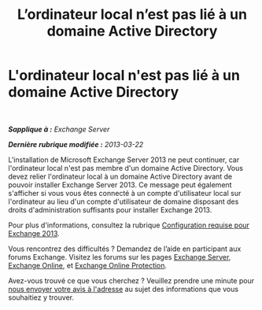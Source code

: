 ﻿---
title: 'L’ordinateur local n’est pas lié à un domaine Active Directory'
TOCTitle: L'ordinateur local n'est pas lié à un domaine Active Directory
ms:assetid: feb08845-6d44-4760-9932-6eca22f35eec
ms:mtpsurl: https://technet.microsoft.com/fr-fr/library/ms.exch.setupreadiness.computernotpartofdomain(v=EXCHG.150)
ms:contentKeyID: 50479636
ms.date: 04/24/2018
mtps_version: v=EXCHG.150
ms.translationtype: HT
---

# L'ordinateur local n'est pas lié à un domaine Active Directory

 

_**Sapplique à :** Exchange Server_

_**Dernière rubrique modifiée :** 2013-03-22_

L'installation de Microsoft Exchange Server 2013 ne peut continuer, car l'ordinateur local n'est pas membre d'un domaine Active Directory. Vous devez relier l'ordinateur local à un domaine Active Directory avant de pouvoir installer Exchange Server 2013. Ce message peut également s'afficher si vous vous êtes connecté à un compte d'utilisateur local sur l'ordinateur au lieu d'un compte d'utilisateur de domaine disposant des droits d'administration suffisants pour installer Exchange 2013.

Pour plus d'informations, consultez la rubrique [Configuration requise pour Exchange 2013](exchange-2013-system-requirements-exchange-2013-help.md).

Vous rencontrez des difficultés ? Demandez de l’aide en participant aux forums Exchange. Visitez les forums sur les pages [Exchange Server](https://go.microsoft.com/fwlink/p/?linkid=60612), [Exchange Online](https://go.microsoft.com/fwlink/p/?linkid=267542), et [Exchange Online Protection](https://go.microsoft.com/fwlink/p/?linkid=285351).

Avez-vous trouvé ce que vous cherchez ? Veuillez prendre une minute pour [nous envoyer votre avis à l'adresse](mailto:exsetuphelpfeedback@microsoft.com?subject=exchange%202013%20setup%20help%20feedback) au sujet des informations que vous souhaitiez y trouver.

